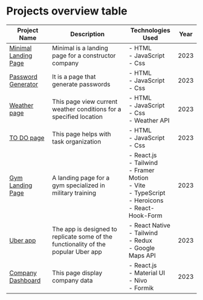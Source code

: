 # Projects overview table

| Project Name | Description | Technologies Used | Year | 
| -------- | -------- | -------- | -------- |
| [Minimal Landing Page](https://github.com/NilArj/minimal_page) | Minimal is a landing page for a constructor company | - HTML<br> - JavaScript<br>  - Css<br> | 2023 |
| [Password Generator](https://github.com/NilArj/password) | It is a page that generate passwords | - HTML<br> - JavaScript<br>  - Css<br> | 2023 | 
| [Weather page](https://github.com/NilArj/weather-app)| This page view current weather conditions for a specified location | - HTML<br> - JavaScript<br>  - Css<br> - Weather API<br> | 2023|
| [TO DO page](https://github.com/NilArj/to-do) | This page helps with task organization | - HTML<br> - JavaScript<br>  - Css<br> |2023 |
| [Gym Landing Page](https://github.com/NilArj/fitness) | A landing page for a gym specialized in military training | - React.js<br> - Tailwind<br> - Framer Motion<br> - Vite<br> - TypeScript<br>  - Heroicons<br>  - React-Hook-Form | 2023 | 
| [Uber app](https://github.com/NilArj/uber) | The app is designed to replicate some of the functionality of the popular Uber app |  - React Native<br> - Tailwind<br> - Redux<br> - Google Maps API | 2023 |
| [Company Dashboard](https://github.com/NilArj/company-dashboard) | This page display company data | - React.js<br> - Material UI<br> - Nivo<br> - Formik<br> | 2023 |


